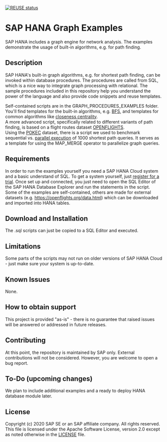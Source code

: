 [![REUSE status](https://api.reuse.software/badge/github.com/SAP-samples/hana-graph-examples)](https://api.reuse.software/info/github.com/SAP-samples/hana-graph-examples)

# SAP HANA Graph Examples
SAP HANA includes a graph engine for network analysis. The examples demonstrate the usage of built-in algorithms, e.g. for path finding.

## Description
SAP HANA's built-in graph algorithms, e.g. for shortest path finding, can be invoked within database procedures. The procedures are called from SQL, which is a nice way to integrate graph processing with relational. The sample procedures included in this repository help you understand the power of the language and also provide code snippets and reuse templates.

Self-contained scripts are in the GRAPH_PROCEDURES_EXAMPLES folder. You'll find templates for the built-in algorithms, e.g. [BFS](GRAPH_PROCEDURE_EXAMPLES/BUILTIN_FUNCTIONS_ALGORITHMS/HANA_Cloud_2020Q2_Breadth_First_Search.sql), and templates for common algorithms like [closeness centrality](GRAPH_PROCEDURE_EXAMPLES/CUSTOM_ALGORITHMS/HANA_Cloud_2020Q2_Closeness_Centrality.sql).<br>
A more advanced script, specifically related to different variants of path finding, is based on a flight routes dataset [OPENFLIGHTS](OPENFLIGHTS/OPENFLIGHTS_shortest_paths.sql).<br>
Using the [POKEC](https://snap.stanford.edu/data/soc-Pokec.html) dataset, there is a script we used to benchmark sequential vs. [parallel execution](POKEC/POKEC_1k_SP_pairs_bench_sequential_and_parallel.sql) of 1000 shortest path queries. It serves as a template for using the MAP_MERGE operator to parallelize graph queries.

## Requirements
In order to run the examples yourself you need a SAP HANA Cloud system and a basic understand of SQL. To get a system yourself, just [register for a trial](https://developers.sap.com/tutorials/hana-trial-advanced-analytics.html). Once set up and connected, you just need to open the SQL Editor of the SAP HANA Database Explorer and run the statements in the script.
Some of the examples are self-contained, others are made for external datasets (e.g. https://openflights.org/data.html) which can be downloaded and imported into HANA tables.

## Download and Installation
The .sql scripts can just be copied to a SQL Editor and executed.

## Limitations
Some parts of the scripts may not run on older versions of SAP HANA Cloud - just make sure your system is up-to-date.

## Known Issues
None.

## How to obtain support
This project is provided "as-is" - there is no guarantee that raised issues will be answered or addressed in future releases.

## Contributing
At this point, the repository is maintained by SAP only. External contributions will not be considered. However, you are welcome to open a bug report.

## To-Do (upcoming changes)
We plan to include additional examples and a ready to deploy HANA database module later.

## License
Copyright (c) 2020 SAP SE or an SAP affiliate company. All rights reserved. This file is licensed under the Apache Software License, version 2.0 except as noted otherwise in the [LICENSE](LICENSES/Apache-2.0.txt) file.
